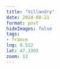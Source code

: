```yaml
---
title: "Villandry"
date: 2024-08-21
format: post    
hideImages: false
tags: 
- france
lng: 0.512
lat: 47.3393
zoom: 12
---
```


